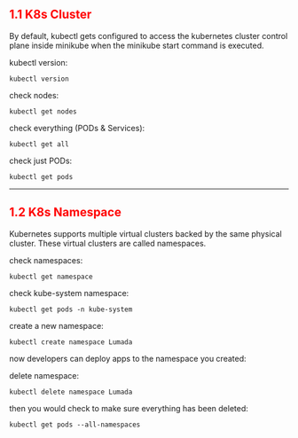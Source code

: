 ## <font color='red'> 1.1 K8s Cluster </font>
By default, kubectl gets configured to access the kubernetes cluster control plane inside minikube when the minikube start command is executed.

kubectl version:
```
kubectl version
```
check nodes:
```
kubectl get nodes
```
check everything (PODs & Services):
```
kubectl get all
```
check just PODs:
```
kubectl get pods
```

---

## <font color='red'> 1.2 K8s Namespace </font>
Kubernetes supports multiple virtual clusters backed by the same physical cluster. These virtual clusters are called namespaces.  

check namespaces:
```
kubectl get namespace
```
check kube-system namespace:
```
kubectl get pods -n kube-system
```
create a new namespace:
```
kubectl create namespace Lumada
```
now developers can deploy apps to the namespace you created:  

delete namespace:
```
kubectl delete namespace Lumada
```
then you would check to make sure everything has been deleted:
```
kubectl get pods --all-namespaces
```
